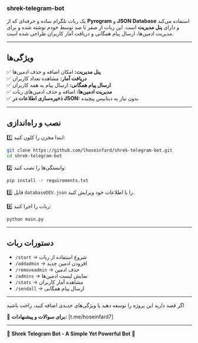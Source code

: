 ### **shrek-telegram-bot**  
یک ربات تلگرام ساده و حرفه‌ای که از **Pyrogram** و **JSON Database** استفاده می‌کند و دارای **پنل مدیریت** است. این ربات از صفر تا صد توسط خودم نوشته شده و برای مدیریت ادمین‌ها، ارسال پیام همگانی و دریافت آمار کاربران طراحی شده است.  

---

## **ویژگی‌ها**  

✅ **پنل مدیریت:** امکان اضافه و حذف ادمین‌ها  
✅ **دریافت آمار:** مشاهده تعداد کاربران  
✅ **ارسال پیام همگانی:** ارسال پیام به همه کاربران  
✅ **مدیریت ادمین‌ها:** اضافه و حذف ادمین‌های ربات  
✅ **ذخیره‌سازی اطلاعات در JSON:** بدون نیاز به دیتابیس پیچیده  

---

## **نصب و راه‌اندازی**  

1️⃣ ابتدا مخزن را کلون کنید:  
```bash
git clone https://github.com/lhoseinfard/shrek-telegram-bot.git
cd shrek-telegram-bot
```
2️⃣ وابستگی‌ها را نصب کنید:  
```bash
pip install -r requirements.txt
```
3️⃣ فایل `databaseDEV.json` را با اطلاعات خود ویرایش کنید.  

4️⃣ ربات را اجرا کنید:  
```bash
python main.py
```

---

## **دستورات ربات**  

- `/start` → شروع استفاده از ربات  
- `/addadmin` → افزودن ادمین جدید  
- `/removeadmin` → حذف ادمین  
- `/admins` → نمایش لیست ادمین‌ها  
- `/stats` → مشاهده آمار کاربران  
- `/sendall` → ارسال پیام همگانی  

---


اگر قصد دارید این پروژه را توسعه دهید یا ویژگی‌های جدیدی اضافه کنید، راحت باشید  

📩 **برای سوالات و پیشنهادات:** [t.me/hoseinfard7]  

---

🔹 **Shrek Telegram Bot - A Simple Yet Powerful Bot** 🔹

